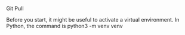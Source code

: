 Git Pull

Before you start, it might be useful to activate a virtual environment. In Python, the command is python3 -m venv venv
